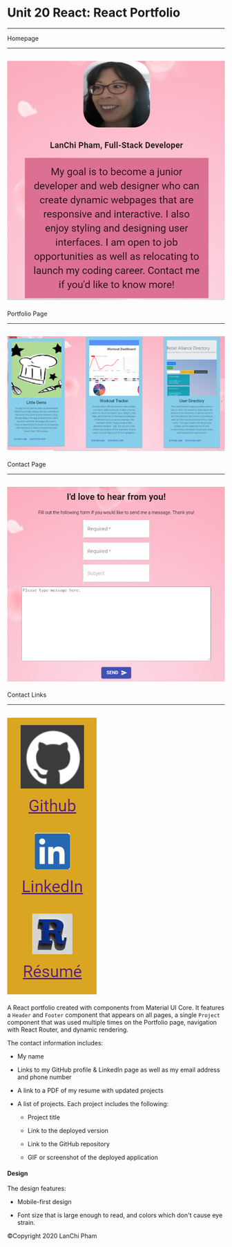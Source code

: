 # Unit 20 React: React Portfolio
------------------------------------------
Homepage
____________________________________________________
![Homepage](./src/img/home.png?raw=true "homepage")
------------------------------------------
Portfolio Page
____________________________________________________
![Portfolio](./src/img/port.png?raw=true "portfolio page")
------------------------------------------
Contact Page
____________________________________________________
![Contact](./src/img/send.png?raw=true " contact page")
---------------------------------------------------------------
Contact Links
____________________________________________________
![Contact Links](./src/img/contact.png?raw=true "contact links")
-------------------------------------------------------------------

A React portfolio created with components from Material UI Core. It features a `Header` and `Footer` component that appears on all pages, a single `Project` component that was used multiple times on the Portfolio page, navigation with React Router, and dynamic rendering.

The contact information includes:

* My name

* Links to my GitHub profile & LinkedIn page as well as my email address and phone number

* A link to a PDF of my resume with updated projects

* A list of projects. Each project includes the following:

  * Project title

  * Link to the deployed version

  * Link to the GitHub repository

  * GIF or screenshot of the deployed application

#### Design

The design features:

* Mobile-first design

* Font size that is large enough to read, and colors which don't cause eye strain.

&copy;Copyright 2020 LanChi Pham